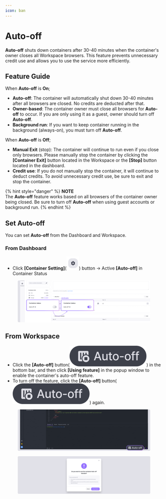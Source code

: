 ```yaml
---
icon: ban
---
```


# Auto-off

**Auto-off** shuts down containers after 30-40 minutes when the container's owner closes all Workspace browsers. This feature prevents unnecessary credit use and allows you to use the service more efficiently.

## Feature Guide <a href="#feature-guide" id="feature-guide"></a>

When **Auto-off** is **On**;

* **Auto-off**: The container will automatically shut down 30-40 minutes after all browsers are closed. No credits are deducted after that.
* **Owner-based**: The container owner must close all browsers for **Auto-off** to occur. If you are only using it as a guest, owner should turn off **Auto-off**.
* **Background run**: If you want to keep container running in the background (always-on), you must turn off **Auto-off**.

When **Auto-off** is **Off**;

* **Manual Exit** (stop): The container will continue to run even if you close only browsers. Please manually stop the container by clicking the **\[Container Exit]** button located in the Workspace or the **\[Stop]** button located in the dashboard.
* **Credit use**: If you do not manually stop the container, it will continue to deduct credits. To avoid unnecessary credit use, be sure to exit and stop the container.

{% hint style="danger" %}
**NOTE**\
The **Auto-off** feature works based on all browsers of the container owner being closed. Be sure to turn off **Auto-off** when using guest accounts or background run.
{% endhint %}

## Set **Auto-off** <a href="#set-automatic-stop" id="set-automatic-stop"></a>

You can set **Auto-off** from the Dashboard and Workspace.

### From Dashboard <a href="#from-dashboard" id="from-dashboard"></a>

* Click **\[Container Setting]**(<img src="../../../.gitbook/assets/setting (2).png" alt="" data-size="line">) button → Active **\[Auto-off]** in Container Status

<figure><img src="../../../.gitbook/assets/automaticstop_01.png" alt=""><figcaption></figcaption></figure>

## From Workspace <a href="#from-ide" id="from-ide"></a>

* Click the **\[Auto-off]** button(<img src="../../../.gitbook/assets/[core] Button.png" alt="Auto-off" data-size="line">) in the bottom bar, and then click **\[Using feature]** in the popup window to enable the container's auto-off feature.
* To turn off the feature, click the **\[Auto-off]** button(<img src="../../../.gitbook/assets/[core] Button.png" alt="Auto-off" data-size="line">) again.

<figure><img src="../../../.gitbook/assets/automaticstop_01-1.png" alt=""><figcaption></figcaption></figure>

<figure><img src="../../../.gitbook/assets/automaticstop_03 (1).png" alt=""><figcaption></figcaption></figure>
